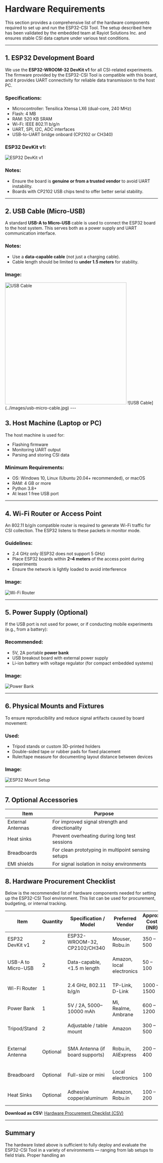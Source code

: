 # Hardware Requirements

This section provides a comprehensive list of the hardware components required to set up and run the ESP32-CSI Tool. The setup described here has been validated by the embedded team at Rayiot Solutions Inc. and ensures stable CSI data capture under various test conditions.

---

## 1. ESP32 Development Board

We use the **ESP32-WROOM-32 DevKit v1** for all CSI-related experiments. The firmware provided by the ESP32-CSI Tool is compatible with this board, and it provides UART connectivity for reliable data transmission to the host PC.

### Specifications:
- Microcontroller: Tensilica Xtensa LX6 (dual-core, 240 MHz)
- Flash: 4 MB
- RAM: 520 KB SRAM
- Wi-Fi: IEEE 802.11 b/g/n
- UART, SPI, I2C, ADC interfaces
- USB-to-UART bridge onboard (CP2102 or CH340)

### ESP32 DevKit v1:
![ESP32 DevKit v1](../images/esp32-devkit-v1.jpg)

### Notes:
- Ensure the board is **genuine or from a trusted vendor** to avoid UART instability.
- Boards with CP2102 USB chips tend to offer better serial stability.

---

## 2. USB Cable (Micro-USB)

A standard **USB-A to Micro-USB** cable is used to connect the ESP32 board to the host system. This serves both as a power supply and UART communication interface.

### Notes:
- Use a **data-capable cable** (not just a charging cable).
- Cable length should be limited to **under 1.5 meters** for stability.

### Image:
<img src="/images/usb-micro-cable.jpg" alt="USB Cable" style="width: 400px;" />
![USB Cable](../images/usb-micro-cable.jpg)
---

## 3. Host Machine (Laptop or PC)

The host machine is used for:
- Flashing firmware
- Monitoring UART output
- Parsing and storing CSI data

### Minimum Requirements:
- OS: Windows 10, Linux (Ubuntu 20.04+ recommended), or macOS
- RAM: 4 GB or more
- Python 3.8+
- At least 1 free USB port

---

## 4. Wi-Fi Router or Access Point

An 802.11 b/g/n compatible router is required to generate Wi-Fi traffic for CSI collection. The ESP32 listens to these packets in monitor mode.

### Guidelines:
- 2.4 GHz only (ESP32 does not support 5 GHz)
- Place ESP32 boards within **2–4 meters** of the access point during experiments
- Ensure the network is lightly loaded to avoid interference

### Image:
![Wi-Fi Router](../images/wifi-router.jpg)

---

## 5. Power Supply (Optional)

If the USB port is not used for power, or if conducting mobile experiments (e.g., from a battery):

### Recommended:
- 5V, 2A portable **power bank**
- USB breakout board with external power supply
- Li-ion battery with voltage regulator (for compact embedded systems)

### Image:
![Power Bank](../images/power-bank.jpg)

---

## 6. Physical Mounts and Fixtures

To ensure reproducibility and reduce signal artifacts caused by board movement:

### Used:
- Tripod stands or custom 3D-printed holders
- Double-sided tape or rubber pads for fixed placement
- Ruler/tape measure for documenting layout distance between devices

### Image:
![ESP32 Mount Setup](../images/esp32-mount-setup.jpg)

---

## 7. Optional Accessories

| Item                 | Purpose                                             |
|----------------------|-----------------------------------------------------|
| External Antennas    | For improved signal strength and directionality     |
| Heat sinks           | Prevent overheating during long test sessions       |
| Breadboards          | For clean prototyping in multipoint sensing setups  |
| EMI shields          | For signal isolation in noisy environments          |

## 8. Hardware Procurement Checklist

Below is the recommended list of hardware components needed for setting up the ESP32-CSI Tool environment. This list can be used for procurement, budgeting, or internal tracking.

| Item                  | Quantity | Specification / Model           | Preferred Vendor          | Approx. Cost (INR) | Notes                          |
|-----------------------|----------|----------------------------------|----------------------------|--------------------|--------------------------------|
| ESP32 DevKit v1       | 2        | ESP32-WROOM-32, CP2102/CH340     | Mouser, Robu.in            | 350 – 500          | Minimum 2 units for TX/RX     |
| USB-A to Micro-USB    | 2        | Data-capable, <1.5 m length      | Amazon, local electronics  | 50 – 100           | Must support power + UART     |
| Wi-Fi Router          | 1        | 2.4 GHz, 802.11 b/g/n            | TP-Link, D-Link            | 1000 – 1500        | Basic router sufficient       |
| Power Bank            | 1        | 5V / 2A, 5000–10000 mAh          | Mi, Realme, Ambrane        | 600 – 1200         | Optional – for mobile tests   |
| Tripod/Stand          | 2        | Adjustable / table mount         | Amazon                     | 300 – 500          | For stable sensor placement   |
| External Antenna      | Optional | SMA Antenna (if board supports)  | Robu.in, AliExpress        | 200 – 400          | Needed for WROVER or IPEX     |
| Breadboard            | Optional | Full-size or mini                | Local electronics          | 100                | Useful for compact setup      |
| Heat Sinks            | Optional | Adhesive copper/aluminum         | Amazon, Robu.in            | 100 – 200          | For long-duration testing     |

**Download as CSV:** [Hardware Procurement Checklist (CSV)](../procurements/esp32_csi_hardware_procurement_checklist.csv)

---

## Summary

The hardware listed above is sufficient to fully deploy and evaluate the ESP32-CSI Tool in a variety of environments — ranging from lab setups to field trials. Proper handling an
